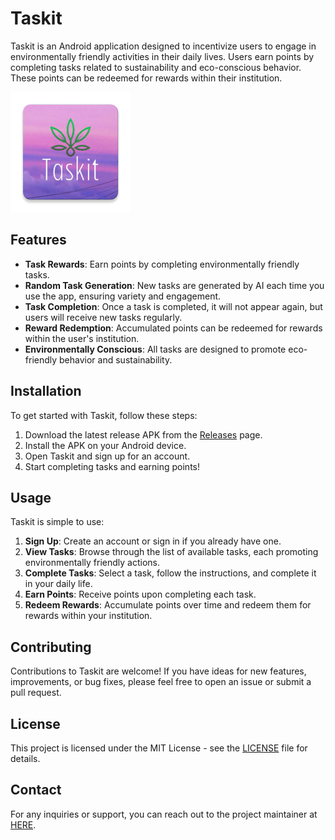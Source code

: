 # Taskit

Taskit is an Android application designed to incentivize users to engage in environmentally friendly activities in their daily lives. Users earn points by completing tasks related to sustainability and eco-conscious behavior. These points can be redeemed for rewards within their institution.

![Taskit Logo](app/src/main/res/mipmap-xxxhdpi/ic_launcher.webp)

## Features

- **Task Rewards**: Earn points by completing environmentally friendly tasks.
- **Random Task Generation**: New tasks are generated by AI each time you use the app, ensuring variety and engagement.
- **Task Completion**: Once a task is completed, it will not appear again, but users will receive new tasks regularly.
- **Reward Redemption**: Accumulated points can be redeemed for rewards within the user's institution.
- **Environmentally Conscious**: All tasks are designed to promote eco-friendly behavior and sustainability.

## Installation

To get started with Taskit, follow these steps:

1. Download the latest release APK from the [Releases](https://github.com/lakshrajj/Taskit/releases) page.
2. Install the APK on your Android device.
3. Open Taskit and sign up for an account.
4. Start completing tasks and earning points!

## Usage

Taskit is simple to use:

1. **Sign Up**: Create an account or sign in if you already have one.
2. **View Tasks**: Browse through the list of available tasks, each promoting environmentally friendly actions.
3. **Complete Tasks**: Select a task, follow the instructions, and complete it in your daily life.
4. **Earn Points**: Receive points upon completing each task.
5. **Redeem Rewards**: Accumulate points over time and redeem them for rewards within your institution.

## Contributing

Contributions to Taskit are welcome! If you have ideas for new features, improvements, or bug fixes, please feel free to open an issue or submit a pull request.

## License

This project is licensed under the MIT License - see the [LICENSE](LICENSE) file for details.

## Contact

For any inquiries or support, you can reach out to the project maintainer at [HERE](mailto:lakshrajme@gmail.com).

